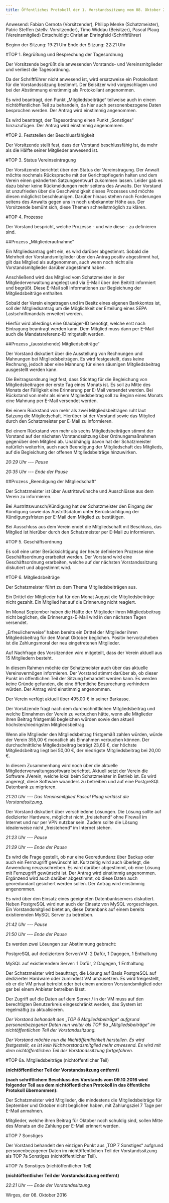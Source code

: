 ```yaml
---
title: Öffentliches Protokoll der 1. Vorstandssitzung vom 08. Oktober 2016
---
```

Anwesend: Fabian Cernota (Vorsitzender), Philipp Menke (Schatzmeister), Patric Steffen (stellv. Vorsitzender), Timo Widdau (Beisitzer), Pascal Plaug (Vereinsmitglied)
Entschuldigt: Christian Ehringfeld (Schriftführer)

Beginn der Sitzung: 19:21 Uhr
Ende der Sitzung: 22:21 Uhr

#TOP 1. Begrüßung und Besprechung der Tagesordnung

Der Vorsitzende begrüßt die anwesenden Vorstands- und Vereinsmitglieder und verliest die Tagesordnung.

Da der Schriftführer nicht anwesend ist, wird ersatzweise ein Protokollant für die Vorstandssitzung bestimmt. Der Beisitzer wird vorgeschlagen und bei der Abstimmung einstimmig als Protokollant angenommen.

Es wird beantragt, den Punkt „Mitgliedsbeiträge“ teilweise auch in einem nichtöffentlichen Teil zu behandeln, da hier auch personenbezogene Daten besprochen werden. Der Antrag wird einstimmig angenommen.

Es wird beantragt, der Tagesordnung einen Punkt „Sonstiges“ hinzuzufügen. Der Antrag wird einstimmig angenommen.

#TOP 2. Feststellen der Beschlussfähigkeit

Der Vorsitzende stellt fest, dass der Vorstand beschlussfähig ist, da mehr als die Hälfte seiner Mitglieder anwesend ist.

#TOP 3. Status Vereinseintragung

Der Vorsitzende berichtet über den Status der Vereinstragung. Der Anwalt möchte nochmals Rücksprache mit der Gerichtspflegerin halten und dem Verein einen geänderten Satzungsentwurf zukommen lassen. Leider gab es dazu bisher keine Rückmeldungen mehr seitens des Anwalts. Der Vorstand ist unzufrieden über die Geschwindigkeit dieses Prozesses und möchte diesen möglichst beschleunigen. Darüber hinaus stehen noch Forderungen seitens des Anwalts gegen uns in noch unbekannter Höhe aus. Der Vorsitzende bemüht sich, diese Themen schnellstmöglich zu klären.

#TOP 4. Prozesse

Der Vorstand bespricht, welche Prozesse - und wie diese - zu definieren sind.

##Prozess „Mitgliederaufnahme“

Ein Mitgliedsantrag geht ein, es wird darüber abgestimmt. Sobald die Mehrheit der Vorstandsmitglieder über den Antrag positiv abgestimmt hat, gilt das Mitglied als aufgenommen, auch wenn noch nicht alle Vorstandsmitglieder darüber abgestimmt haben.

Anschließend wird das Mitglied vom Schatzmeister in der Mitgliederverwaltung angelegt und via E-Mail über den Beitritt informiert und begrüßt. Diese E-Mail soll Informationen zur Begleichung der Mitgliedsbeiträge enthalten.

Sobald der Verein eingetragen und im Besitz eines eigenen Bankkontos ist, soll der Mitgliedsantrag um die Möglichkeit der Erteilung eines SEPA Lastschriftmandats erweitert werden.

Hierfür wird allerdings eine Gläubiger-ID benötigt, welche erst nach Eintragung beantragt werden kann. Dem Mitglied muss dann per E-Mail auch die Mandatsreferenz-ID mitgeteilt werden.

##Prozess „(ausstehende) Mitgliedsbeiträge“

Der Vorstand diskutiert über die Ausstellung von Rechnungen und Mahnungen bei Mitgliedsbeiträgen. Es wird festgestellt, dass keine Rechnung, jedoch aber eine Mahnung für einen säumigen Mitgliedsbeitrag ausgestellt werden kann.

Die Beitragsordnung legt fest, dass Stichtag für die Begleichung von Mitgliedsbeitragen der erste Tag eines Monats ist. Es soll zu Mitte des Monats der Fälligkeit eine Erinnerung per E-Mail versendet werden. Bei Rückstand von mehr als einem Mitgliedsbeitrag soll zu Beginn eines Monats eine Mahnung per E-Mail versendet werden.

Bei einem Rückstand von mehr als zwei Mitgliedsbeiträgen ruht laut Satzung die Mitgliedschaft. Hierüber ist der Vorstand sowie das Mitglied durch den Schatzmeister per E-Mail zu informieren.

Bei einem Rückstand von mehr als sechs Mitgliedsbeiträgen stimmt der Vorstand auf der nächsten Vorstandssitzung über Ordnungsmaßnahmen gegenüber dem Mitglied ab. Unabhängig davon hat der Schatzmeister natürlich weiterhin, auch nach Beendigung der Mitgliedschaft des Mitglieds, auf die Begleichung der offenen Mitgliedsbeiträge hinzuwirken.

*20:29 Uhr --- Pause*

*20:35 Uhr --- Ende der Pause*

##Prozess „Beendigung der Mitgliedschaft“

Der Schatzmeister ist über Austrittswünsche und Ausschlüsse aus dem Verein zu informieren.

Bei Austrittswunsch/Kündigung hat der Schatzmeister den Eingang der Kündigung sowie das Austrittsdatum unter Berücksichtigung der Kündigungsfristen per E-Mail dem Mitglied zu bestätigen.

Bei Ausschluss aus dem Verein endet die Mitgliedschaft mit Beschluss, das Mitglied ist hierüber durch den Schatzmeister per E-Mail zu informieren.

#TOP 5. Geschäftsordnung

Es soll eine unter Berücksichtigung der heute definierten Prozesse eine Geschäftsordnung erarbeitet werden. Der Vorstand wird eine Geschäftsordnung erarbeiten, welche auf der nächsten Vorstandssitzung diskutiert und abgestimmt wird.

#TOP 6. Mitgliedsbeiträge

Der Schatzmeister führt zu dem Thema Mitgliedsbeiträgen aus.

Ein Drittel der Mitglieder hat für den Monat August die Mitgliedsbeiträge nicht gezahlt. Ein Mitglied hat auf die Erinnerung nicht reagiert.

Im Monat September haben die Hälfte der Mitglieder ihren Mitgliedsbeitrag nicht beglichen, die Erinnerungs-E-Mail wird in den nächsten Tagen versendet.

„Erfreulicherweise“ haben bereits ein Drittel der Mitglieder ihren Mitgliedsbeitrag für den Monat Oktober beglichen. Positiv hervorzuheben ist die Zahlungsmoral der neu eingetretenen Mitglieder.

Auf Nachfrage des Vorsitzenden wird mitgeteilt, dass der Verein aktuell aus 15 Mitgliedern besteht.

In diesem Rahmen möchte der Schatzmeister auch über das aktuelle Vereinsvermögen informieren. Der Vorstand stimmt darüber ab, ob dieser Punkt im öffentlichen Teil der Sitzung behandelt werden kann. Es werden keine Gründe gefunden, die eine öffentliche Besprechung verhindern würden. Der Antrag wird einstimmig angenommen.

Der Verein verfügt aktuell über 495,00 € in seiner Barkasse.

Der Vorsitzende fragt nach dem durchschnittlichen Mitgliedsbeitrag und welche Einnahmen der Verein zu verbuchen hätte, wenn alle Mitglieder ihren Beitrag fristgemäß begleichen würden sowie den aktuell höchsten/niedrigsten Mitgliedsbeitrag.

Wenn alle Mitglieder den Mitgliedsbeitrag fristgemäß zahlen würden, würde der Verein 355,00 € monatlich als Einnahmen verbuchen können. Der durchschnittliche Mitgliedsbeitrag beträgt 23,66 €, der höchste Mitgliedsbeitrag liegt bei 50,00 €, der niedrigste Mitgliedsbeitrag bei 20,00 €.

In diesem Zusammenhang wird noch über die aktuelle Mitgliederverwaltungssoftware berichtet. Aktuell setzt der Verein die Software JVerein, welche lokal beim Schatzmeister in Betrieb ist. Es wird angeregt, diese Software woanders zu betreiben und auf eine PostgreSQL Datenbank zu migrieren.

*21:20 Uhr --- Das Vereinsmitglied Pascal Plaug verlässt die Vorstandssitzung.*

Der Vorstand diskutiert über verschiedene Lösungen. Die Lösung sollte auf dedizierter Hardware, möglichst nicht „freistehend“ ohne Firewall im Internet und nur per VPN nutzbar sein. Zudem sollte die Lösung idealerweise nicht „freistehend“ im Internet stehen.

*21:23 Uhr --- Pause*

*21:29 Uhr --- Ende der Pause*

Es wird die Frage gestellt, ob nur eine Georedundanz über Backup oder auch ein Fernzugriff gewünscht ist. Kurzzeitig wird auch überlegt, die Anwendung neuzuschreiben. Es wird darüber abgestimmt, ob eine Lösung mit Fernzugriff gewünscht ist. Der Antrag wird einstimmig angenommen. Ergänzend wird auch darüber abgestimmt, ob diese Daten auch georedundant gesichert werden sollen. Der Antrag wird einstimmig angenommen.

Es wird über den Einsatz eines geeigneten Datenbankservers diskutiert. Neben PostgreSQL wird nun auch der Einsatz von MySQL vorgeschlagen. Ein Vorstandsmitglied bietet an, diese Datenbank auf einem bereits existierenden MySQL Server zu betreiben.

*21:42 Uhr --- Pause*

*21:50 Uhr --- Ende der Pause*

Es werden zwei Lösungen zur Abstimmung gebracht:

PostgreSQL auf dediziertem Server/VM: 2 Dafür, 1 Dagegen, 1 Enthaltung

MySQL auf existierendem Server: 1 Dafür, 2 Dagegen, 1 Enthaltung

Der Schatzmeister wird beauftragt, die Lösung auf Basis PostgreSQL auf dedizierter Hardware oder zumindest VM umzusetzen. Es wird freigestellt, ob er die VM privat betreibt oder bei einem anderen Vorstandsmitglied oder gar bei einem Anbieter betreiben lässt.

Der Zugriff auf die Daten auf dem Server / in der VM muss auf den berechtigten Benutzerkreis eingeschränkt werden, das System ist regelmäßig zu aktualisieren.



*Der Vorstand behandelt den „TOP 6 Mitgliedsbeiträge“ aufgrund personenbezogener Daten nun weiter als TOP 6a „Mitgliedsbeiträge“ im nichtöffentlichen Teil der Vorstandssitzung.*

*Der Vorstand möchte nun die Nichtöffentlichkeit herstellen. Es wird festgestellt, es ist kein Nichtvorstandsmitglied mehr anwesend. Es wird mit dem nichtöffentlichen Teil der Vorstandssitzung fortgefahren.*

#TOP 6a. Mitgliedsbeiträge (nichtöffentlicher Teil)

**(nichtöffentlicher Teil der Vorstandssitzung entfernt)**

**(nach schriftlichem Beschluss des Vorstands vom 09.10.2016 wird folgender Teil aus dem nichtöffentlichen Protokoll in das öffentliche Protokoll übernommen):**

Der Schatzmeister wird Mitglieder, die mindestens die Mitgliedsbeiträge für September und Oktober nicht beglichen haben, mit Zahlungsziel 7 Tage per E-Mail anmahnen.

Mitglieder, welche ihren Beitrag für Oktober noch schuldig sind, sollen Mitte des Monats an die Zahlung per E-Mail erinnert werden.

#TOP 7 Sonstiges

Der Vorstand behandelt den einzigen Punkt aus „TOP 7 Sonstiges“ aufgrund personenbezogener Daten im nichtöffentlichen Teil der Vorstandssitzung als TOP 7a Sonstiges (nichtöffentlicher Teil).

#TOP 7a Sonstiges (nichtöffentlicher Teil)

**(nichtöffentlicher Teil der Vorstandssitzung entfernt)**

*22:21 Uhr --- Ende der Vorstandssitzung*

Wirges, der 08. Oktober 2016